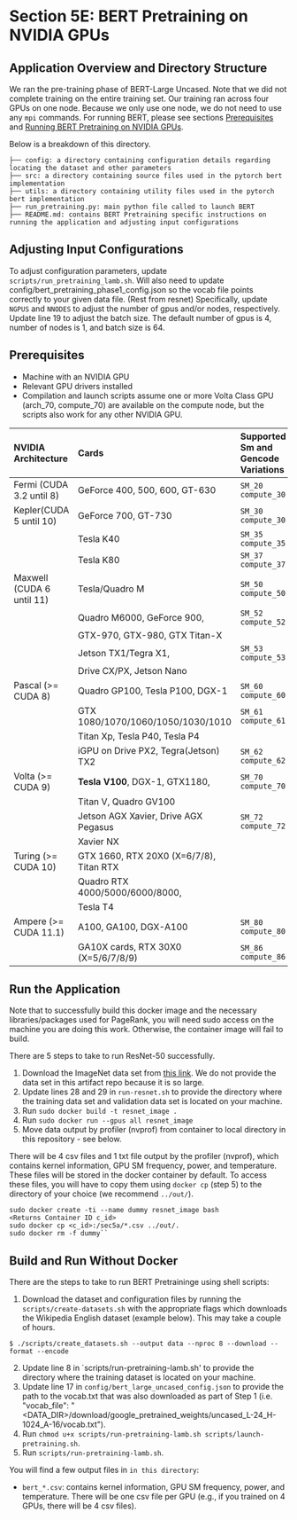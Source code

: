 # Section 5E: BERT Pretraining on NVIDIA GPUs

## Application Overview and Directory Structure
We ran the pre-training phase of BERT-Large Uncased. Note that we did not complete training on the entire training set. Our training ran across four GPUs on one node. Because we only use one node, we do not need to use any `mpi` commands. 
For running BERT, please see sections [Prerequisites](#prerequisites) and [Running BERT Pretraining on NVIDIA GPUs](#run-the-application).

Below is a breakdown of this directory. 
```
├── config: a directory containing configuration details regarding locating the dataset and other parameters
├── src: a directory containing source files used in the pytorch bert implementation
├── utils: a directory containing utility files used in the pytorch bert implementation
├── run_pretraining.py: main python file called to launch BERT
├── README.md: contains BERT Pretraining specific instructions on running the application and adjusting input configurations
```

## Adjusting Input Configurations
To adjust configuration parameters, update `scripts/run_pretraining_lamb.sh`. Will also need to update config/bert_pretraining_phase1_config.json so the vocab file points correctly to your given data file. (Rest from resnet) Specifically, update `NGPUS` and `NNODES` to adjust the number of gpus and/or nodes, respectively. Update line 19 to adjust the batch size. The default number of gpus is 4, number of nodes is 1, and batch size is 64.

## Prerequisites
* Machine with an NVIDIA GPU
* Relevant GPU drivers installed
* Compilation and launch scripts assume one or more Volta Class GPU (arch_70, compute_70) are available on the compute node, but the scripts also work for any other NVIDIA GPU. 

| NVIDIA Architecture        | Cards                                   | Supported Sm and Gencode Variations |
|:---------------------------|:----------------------------------------|:------------------------------------|
| Fermi (CUDA 3.2 until 8)   | GeForce 400, 500, 600, GT-630           | `SM_20` `compute_30`                |
| Kepler(CUDA 5 until 10)    | GeForce 700, GT-730                     | `SM_30` `compute_30`                |
|                            | Tesla K40                               | `SM_35` `compute_35`                |
|                            | Tesla K80                               | `SM_37` `compute_37`                |
| Maxwell (CUDA 6 until 11)  | Tesla/Quadro M                          | `SM_50` `compute_50`                |
|                            | Quadro M6000, GeForce 900,              | `SM_52` `compute_52`                |
|                            | GTX-970, GTX-980, GTX Titan-X           |                                     |
|                            | Jetson TX1/Tegra X1,                    | `SM_53` `compute_53`                |
|                            | Drive CX/PX, Jetson Nano                |                                     |
| Pascal (>= CUDA 8)         | Quadro GP100, Tesla P100, DGX-1         | `SM_60` `compute_60`                |
|                            | GTX 1080/1070/1060/1050/1030/1010       | `SM_61` `compute_61`                |
|                            | Titan Xp, Tesla P40, Tesla P4           |                                     |
|                            | iGPU on Drive PX2, Tegra(Jetson) TX2    | `SM_62` `compute_62`                |
| Volta (>= CUDA 9)          | **Tesla V100**, DGX-1, GTX1180,         | `SM_70` `compute_70`                |
|                            | Titan V, Quadro GV100                   |                                     |
|                            | Jetson AGX Xavier, Drive AGX Pegasus    | `SM_72` `compute_72`                |
|                            | Xavier NX                               |                                     |
| Turing (>= CUDA 10)        | GTX 1660, RTX 20X0 (X=6/7/8), Titan RTX|| `SM_75` `compute_75`                |
|                            | Quadro RTX 4000/5000/6000/8000,         |                                     |
|                            | Tesla T4                              |                                     |
| Ampere (>= CUDA 11.1)      | A100, GA100, DGX-A100                 | `SM_80` `compute_80`                |
|                            | GA10X cards, RTX 30X0 (X=5/6/7/8/9)   | `SM_86` `compute_86`                |

## Run the Application
Note that to successfully build this docker image and the necessary libraries/packages used for PageRank, you will
need sudo access on the machine you are doing this work. Otherwise, the container image will fail to build.

There are 5 steps to take to run ResNet-50 successfully. 
1. Download the ImageNet data set from [this link](https://image-net.org/download-images). We do not provide the data set in this artifact repo because it is so large. 
2. Update lines 28 and 29 in `run-resnet.sh` to provide the directory where the training data set and validation data set is located on your machine.
3. Run `sudo docker build -t resnet_image .`
4. Run `sudo docker run --gpus all resnet_image`
5. Move data output by profiler (nvprof) from container to local directory in this repository - see below. 

There will be 4 csv files and 1 txt file output by the profiler (nvprof), which contains kernel information, GPU SM frequency, power, and temperature. These files will be stored in the docker container by default. To access these files, you will have to copy them using `docker cp` (step 5) to the directory of your choice (we recommend `../out/`).

```
sudo docker create -ti --name dummy resnet_image bash
<Returns Container ID c_id>
sudo docker cp <c_id>:/sec5a/*.csv ../out/.
sudo docker rm -f dummy``
```

## Build and Run Without Docker
There are the steps to take to run BERT Pretraininge using shell scripts:
1. Download the dataset and configuration files by running the `scripts/create-datasets.sh` with the appropriate flags which downloads the Wikipedia English dataset (example below). This may take a couple of hours.
```
$ ./scripts/create_datasets.sh --output data --nproc 8 --download --format --encode
```
2. Update line 8 in `scripts/run-pretraining-lamb.sh' to provide the directory where the training dataset is located on your machine.
3. Update line 17 in `config/bert_large_uncased_config.json` to provide the path to the vocab.txt that was also downloaded as part of Step 1 (i.e. "vocab_file": "<DATA_DIR>/download/google_pretrained_weights/uncased_L-24_H-1024_A-16/vocab.txt").
4. Run `chmod u+x scripts/run-pretraining-lamb.sh scripts/launch-pretraining.sh`.
5. Run `scripts/run-pretraining-lamb.sh`.

You will find a few output files in `in this directory`:
  - `bert_*.csv`: contains kernel information, GPU SM frequency, power, and temperature. There will be one csv file per GPU (e.g., if you trained on 4 GPUs, there will be 4 csv files).
